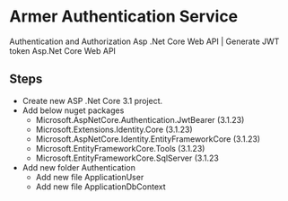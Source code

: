 # Armer Authentication Service
Authentication and Authorization Asp .Net Core Web API | Generate JWT token Asp.Net Core Web API

## Steps
- Create new ASP .Net Core 3.1 project.
- Add below nuget packages
  - Microsoft.AspNetCore.Authentication.JwtBearer (3.1.23)
  - Microsoft.Extensions.Identity.Core (3.1.23)
  - Microsoft.AspNetCore.Identity.EntityFrameworkCore (3.1.23)
  - Microsoft.EntityFrameworkCore.Tools (3.1.23)
  - Microsoft.EntityFrameworkCore.SqlServer (3.1.23
- Add new folder Authentication
  - Add new file ApplicationUser
  - Add new file ApplicationDbContext
